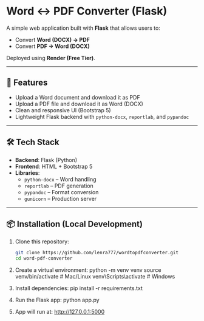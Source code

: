 # Word ↔ PDF Converter (Flask)

A simple web application built with **Flask** that allows users to:
- Convert **Word (DOCX) → PDF**
- Convert **PDF → Word (DOCX)**

Deployed using **Render (Free Tier)**.

---

## 🚀 Features
- Upload a Word document and download it as PDF  
- Upload a PDF file and download it as Word (DOCX)  
- Clean and responsive UI (Bootstrap 5)  
- Lightweight Flask backend with `python-docx`, `reportlab`, and `pypandoc`

---

## 🛠 Tech Stack
- **Backend**: Flask (Python)  
- **Frontend**: HTML + Bootstrap 5  
- **Libraries**:  
  - `python-docx` – Word handling  
  - `reportlab` – PDF generation  
  - `pypandoc` – Format conversion  
  - `gunicorn` – Production server  

---

## 📦 Installation (Local Development)
1. Clone this repository:
   ```bash
   git clone https://github.com/lenra777/wordtopdfconverter.git
   cd word-pdf-converter

2. Create a virtual environment:
    python -m venv venv
    source venv/bin/activate   # Mac/Linux
    venv\Scripts\activate      # Windows

3. Install dependencies:
    pip install -r requirements.txt

4. Run the Flask app:
    python app.py

5. App will run at:
    http://127.0.0.1:5000